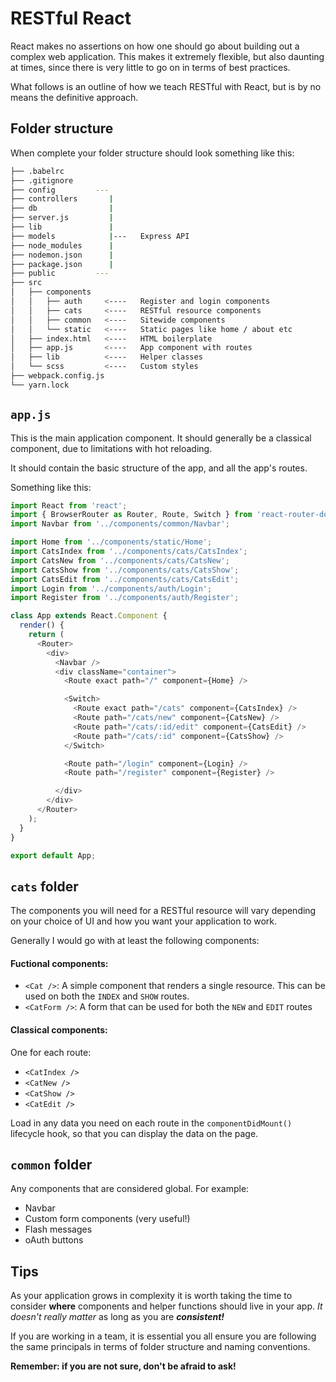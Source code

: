 # RESTful React

React makes no assertions on how one should go about building out a complex web application. This makes it extremely flexible, but also daunting at times, since there is very little to go on in terms of best practices.

What follows is an outline of how we teach RESTful with React, but is by no means the definitive approach.

## Folder structure

When complete your folder structure should look something like this:

```sh
├── .babelrc
├── .gitignore
├── config         ---
├── controllers       |
├── db                |
├── server.js         |
├── lib               |
├── models            |---   Express API
├── node_modules      |
├── nodemon.json      |
├── package.json      |
├── public         ---
├── src
│   ├── components
│   │   ├── auth     <----   Register and login components
│   │   ├── cats     <----   RESTful resource components
│   │   ├── common   <----   Sitewide components
│   │   └── static   <----   Static pages like home / about etc
│   ├── index.html   <----   HTML boilerplate
│   ├── app.js       <----   App component with routes
│   ├── lib          <----   Helper classes
│   └── scss         <----   Custom styles
├── webpack.config.js
└── yarn.lock
```

## `app.js`

This is the main application component. It should generally be a classical component, due to limitations with hot reloading.

It should contain the basic structure of the app, and all the app's routes.

Something like this:

```js
import React from 'react';
import { BrowserRouter as Router, Route, Switch } from 'react-router-dom';
import Navbar from '../components/common/Navbar';

import Home from '../components/static/Home';
import CatsIndex from '../components/cats/CatsIndex';
import CatsNew from '../components/cats/CatsNew';
import CatsShow from '../components/cats/CatsShow';
import CatsEdit from '../components/cats/CatsEdit';
import Login from '../components/auth/Login';
import Register from '../components/auth/Register';

class App extends React.Component {
  render() {
    return (
      <Router>
        <div>
          <Navbar />
          <div className="container">
            <Route exact path="/" component={Home} />

            <Switch>
              <Route exact path="/cats" component={CatsIndex} />
              <Route path="/cats/new" component={CatsNew} />
              <Route path="/cats/:id/edit" component={CatsEdit} />
              <Route path="/cats/:id" component={CatsShow} />
            </Switch>

            <Route path="/login" component={Login} />
            <Route path="/register" component={Register} />

          </div>
        </div>
      </Router>
    );
  }
}

export default App;
```

## `cats` folder

The components you will need for a RESTful resource will vary depending on your choice of UI and how you want your application to work.

Generally I would go with at least the following components:

#### Fuctional components:

- `<Cat />`: A simple component that renders a single resource. This can be used on both the `INDEX` and `SHOW` routes.
- `<CatForm />`: A form that can be used for both the `NEW` and `EDIT` routes

#### Classical components:

One for each route:

- `<CatIndex />`
- `<CatNew />`
- `<CatShow />`
- `<CatEdit />`

Load in any data you need on each route in the `componentDidMount()` lifecycle hook, so that you can display the data on the page.

## `common` folder

Any components that are considered global. For example:

- Navbar
- Custom form components (very useful!)
- Flash messages
- oAuth buttons

## Tips

As your application grows in complexity it is worth taking the time to consider **where** components and helper functions should live in your app. _It doesn't really matter_ as long as you are _**consistent!**_

If you are working in a team, it is essential you all ensure you are following the same principals in terms of folder structure and naming conventions.

**Remember: if you are not sure, don't be afraid to ask!**